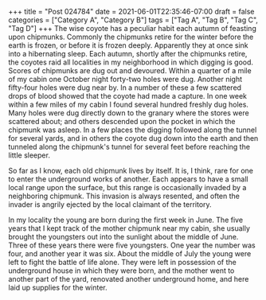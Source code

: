 +++
title = "Post 024784"
date = 2021-06-01T22:35:46-07:00
draft = false
categories = ["Category A", "Category B"]
tags = ["Tag A", "Tag B", "Tag C", "Tag D"]
+++
The wise coyote has a peculiar habit each autumn of feasting upon chipmunks. Commonly the chipmunks retire for the winter before the earth is frozen, or before it is frozen deeply. Apparently they at once sink into a hibernating sleep. Each autumn, shortly after the chipmunks retire, the coyotes raid all localities in my neighborhood in which digging is good. Scores of chipmunks are dug out and devoured. Within a quarter of a mile of my cabin one October night forty-two holes were dug. Another night fifty-four holes were dug near by. In a number of these a few scattered drops of blood showed that the coyote had made a capture. In one week within a few miles of my cabin I found several hundred freshly dug holes. Many holes were dug directly down to the granary where the stores were scattered about; and others descended upon the pocket in which the chipmunk was asleep. In a few places the digging followed along the tunnel for several yards, and in others the coyote dug down into the earth and then tunneled along the chipmunk's tunnel for several feet before reaching the little sleeper.

So far as I know, each old chipmunk lives by itself. It is, I think, rare for one to enter the underground works of another. Each appears to have a small local range upon the surface, but this range is occasionally invaded by a neighboring chipmunk. This invasion is always resented, and often the invader is angrily ejected by the local claimant of the territory.

In my locality the young are born during the first week in June. The five years that I kept track of the mother chipmunk near my cabin, she usually brought the youngsters out into the sunlight about the middle of June. Three of these years there were five youngsters. One year the number was four, and another year it was six. About the middle of July the young were left to fight the battle of life alone. They were left in possession of the underground house in which they were born, and the mother went to another part of the yard, renovated another underground home, and here laid up supplies for the winter.
